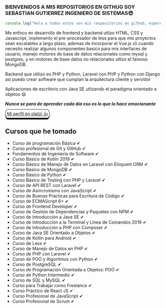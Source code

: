 ### BIENVENIDOS A MIS REPOSITORIOS EN GITHUG SOY SEBASTIAN GUTIERREZ INGENIERO DE SISTEMAS😎
```javascript
console.log("Hola a todos estos son mis respositorios en github, espero que les agraden 👍")
```
<p>
Me enfoco en desarrollo de frontend y backend utlizo HTML, CSS y Javascript, implemento el pre-procesador de less para que mis proyectos sean escalables a largo plazo, ademas de incorporar el Vue.js cli cuando necesito realizar algunos componentes basico para mis interfaces de usuario, manejo motores de base de datos relacionales como mysql y postgres, y en motores de base datos no relacionales utlizo el famoso MongoDB.
  
Backend que utilizo es PHP y Python, Laravel con PHP y Python con Django asi puedo crear software que cumplan la arquitectura cliente y servidor

Aplicaciones de escritorio con Java SE utlizando el paradigma orientado a objetos 😃
</p>

***Nunca se para de aprender cada dia eso es lo que lo hace emocionante*** 

<a href="https://platzi.com/p/desarrollador_sgo/" style="border: 1px solid black;border-bottom: 5px solid black;padding: 5px; border-radius: 25px/50px; "> Mi perfil en platzi 👍</a>

## Cursos que he tomado
-  Curso de programación Básica ✔
-  Curso profesional de Git y GitHub ✔
-  Fundamentos de Ingeniería de Software ✔
-  Curso Básico de Kotlin 2019 ✔ 
-  Curso Básico de Manejo de Datos en Laravel con Eloquent ORM ✔
-  Curso Básico de MongoDB ✔
-  Curso Básico de Python ✔
-  Curso Básico de Testing con PHP y Laravel ✔
-  Curso de API REST con Laravel ✔
-  Curso de Asincronismo con JavaScript ✔
-  Curso de Buenas Prácticas para Escritura de Código ✔
-  Curso de ECMAScript 6+ ✔
-  Curso de Frontend Developer ✔
-  Curso de Gestión de Dependencias y Paquetes con NPM ✔
-  Curso de Introducción a Java SE ✔ 
-  Curso de Introducción a la Terminal y Línea de Comandos 2019 ✔
- Curso de Introducción a PHP con Composer ✔
- Curso de Java SE Orientado a Objetos ✔
- Curso de Kotlin para Android ✔
- Curso de Less ✔
- Curso de Manejo de Datos en PHP ✔
- Curso de PHP con Laravel ✔
- Curso de POO y Algoritmos con Python ✔
- Curso de PostgreSQL ✔
- Curso de Programación Orientada a Objetos: POO ✔
- Curso de Python Intermedio ✔
- Curso de SQL y MySQL ✔
- Curso para Trabajar como Freelance ✔
- Curso Práctico de React JS ✔
- Curso Profesional de JavaScript ✔
- Curso Profesional de Scrum ✔

